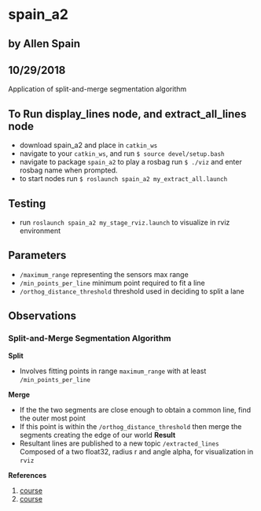 # spain_a2 
## by Allen Spain
## 10/29/2018

Application of split-and-merge segmentation algorithm 

## To Run display_lines node, and extract_all_lines node
 - download spain_a2 and place in ```catkin_ws```
 - navigate to your ```catkin_ws```, and run ```$ source devel/setup.bash```
 - navigate to package ```spain_a2``` to play a rosbag run ```$ ./viz``` and enter rosbag name when prompted. 
 - to start nodes run ```$ roslaunch spain_a2 my_extract_all.launch```

## Testing
 - run ```roslaunch spain_a2 my_stage_rviz.launch``` to visualize in rviz environment

## Parameters
 - ```/maximum_range``` representing the sensors max range
 - ```/min_points_per_line``` minimum point required to fit a line
 - ```/orthog_distance_threshold``` threshold used in deciding to split a lane

## Observations
### Split-and-Merge Segmentation Algorithm
**Split**
  - Involves fitting points in range ```maximum_range```
   with at least ```/min_points_per_line```

**Merge**
  - If the the two segments are close enough to obtain a common line, find the outer most point
  - If this point is within the ```/orthog_distance_threshold``` then merge the segments creating the edge of our world
**Result**
  - Resultant lines are published to a new topic ```/extracted_lines``` Composed of a two float32, radius r and angle alpha, for visualization in ```rviz```

**References** 
1. [course](http://www.cs.mun.ca/~av/courses/4766-current/?page_id=84)
2. [course](http://www.cs.mun.ca/~av/courses/4766-current/?page_id=103)


